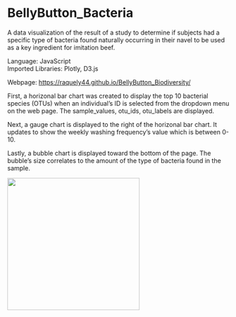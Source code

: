 # BellyButton_Bacteria
A data visualization of the result of a study to determine if subjects had a specific type of bacteria found naturally occurring in their navel to be used as a key ingredient for imitation beef.

Language: JavaScript</br>
Imported Libraries: Plotly, D3.js

Webpage: https://raquely44.github.io/BellyButton_Biodiversity/

First, a horizonal bar chart was created to display the top 10 bacterial species (OTUs) when an individual’s ID is selected from the dropdown menu on the web page. The sample_values, otu_ids,  otu_labels are displayed. 

Next, a gauge chart is displayed to the right of the horizonal bar chart. It updates to show the weekly washing frequency’s value which is between 0-10.

Lastly, a bubble chart is displayed toward the bottom of the page. The bubble’s size correlates to the amount of the type of bacteria found in the sample.

<img src="Resources/ .png" width=300>
